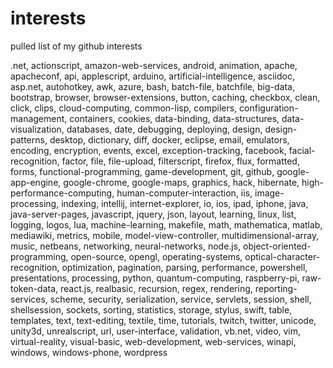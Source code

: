 # interests
pulled list of my github interests

.net, actionscript, amazon-web-services, android, animation, apache, apacheconf, api, applescript, arduino, artificial-intelligence, 
asciidoc, asp.net, autohotkey, awk, azure, bash, batch-file, batchfile, big-data, bootstrap, browser, browser-extensions, button, caching, 
checkbox, clean, click, clips, cloud-computing, common-lisp, compilers, configuration-management, containers, cookies, data-binding, 
data-structures, data-visualization, databases, date, debugging, deploying, design, design-patterns, desktop, dictionary, diff, docker, 
eclipse, email, emulators, encoding, encryption, events, excel, exception-tracking, facebook, facial-recognition, factor, file, 
file-upload, filterscript, firefox, flux, formatted, forms, functional-programming, game-development, git, github, google-app-engine, 
google-chrome, google-maps, graphics, hack, hibernate, high-performance-computing, human-computer-interaction, iis, image-processing, 
indexing, intellij, internet-explorer, io, ios, ipad, iphone, java, java-server-pages, javascript, jquery, json, layout, learning, linux, 
list, logging, logos, lua, machine-learning, makefile, math, mathematica, matlab, mediawiki, metrics, mobile, model-view-controller, 
multidimensional-array, music, netbeans, networking, neural-networks, node.js, object-oriented-programming, open-source, opengl, 
operating-systems, optical-character-recognition, optimization, pagination, parsing, performance, powershell, presentations, processing, 
python, quantum-computing, raspberry-pi, raw-token-data, react.js, realbasic, recursion, regex, rendering, reporting-services, scheme, 
security, serialization, service, servlets, session, shell, shellsession, sockets, sorting, statistics, storage, stylus, swift, table, 
templates, text, text-editing, textile, time, tutorials, twitch, twitter, unicode, unity3d, unrealscript, url, user-interface, validation, 
vb.net, video, vim, virtual-reality, visual-basic, web-development, web-services, winapi, windows, windows-phone, wordpress
